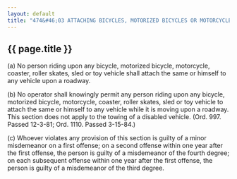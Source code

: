 ---
layout: default 
title: "474&#46;03 ATTACHING BICYCLES, MOTORIZED BICYCLES OR MOTORCYCLES TO OTHER VEHICLES."---

{{ page.title }}
----------------

​(a) No person riding upon any bicycle, motorized bicycle, motorcycle,
coaster, roller skates, sled or toy vehicle shall attach the same or
himself to any vehicle upon a roadway.

​(b) No operator shall knowingly permit any person riding upon any
bicycle, motorized bicycle, motorcycle, coaster, roller skates, sled or
toy vehicle to attach the same or himself to any vehicle while it is
moving upon a roadway. This section does not apply to the towing of a
disabled vehicle. (Ord. 997. Passed 12-3-81; Ord. 1110. Passed 3-15-84.)

​(c) Whoever violates any provision of this section is guilty of a minor
misdemeanor on a first offense; on a second offense within one year
after the first offense, the person is guilty of a misdemeanor of the
fourth degree; on each subsequent offense within one year after the
first offense, the person is guilty of a misdemeanor of the third
degree.
